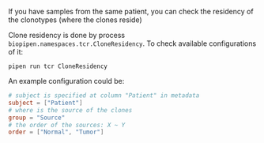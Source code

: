 If you have samples from the same patient, you can check the residency of the clonotypes (where the clones reside)

Clone residency is done by process `biopipen.namespaces.tcr.CloneResidency`. To check available configurations of it:

```shell
pipen run tcr CloneResidency
```

An example configuration could be:

```toml
# subject is specified at column "Patient" in metadata
subject = ["Patient"]
# where is the source of the clones
group = "Source"
# the order of the sources: X ~ Y
order = ["Normal", "Tumor"]
```
